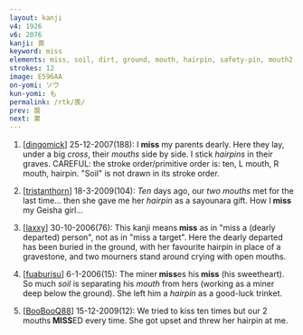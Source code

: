 ```yaml
---
layout: kanji
v4: 1926
v6: 2076
kanji: 喪
keyword: miss
elements: miss, soil, dirt, ground, mouth, hairpin, safety-pin, mouth2
strokes: 12
image: E596AA
on-yomi: ソウ
kun-yomi: も
permalink: /rtk/喪/
prev: 展
next: 巣
---
```


1) [<a href="http://kanji.koohii.com/profile/dingomick">dingomick</a>] 25-12-2007(188): I <strong>miss</strong> my parents dearly. Here they lay, under a big <em>cross</em>, their <em>mouths</em> side by side. I stick <em>hairpins</em> in their graves. CAREFUL: the stroke order/primitive order is: ten, L mouth, R mouth, hairpin. &quot;Soil&quot; is not drawn in its stroke order.

2) [<a href="http://kanji.koohii.com/profile/tristanthorn">tristanthorn</a>] 18-3-2009(104): <em>Ten</em> days ago, our <em>two mouths</em> met for the last time... then she gave me her <em>hairpin</em> as a sayounara gift. How I<strong> miss</strong> my Geisha girl...

3) [<a href="http://kanji.koohii.com/profile/laxxy">laxxy</a>] 30-10-2006(76): This kanji means<strong> miss</strong> as in &quot;miss a (dearly departed) person&quot;, not as in &quot;miss a target&quot;. Here the dearly departed has been buried in the ground, with her favourite hairpin in place of a gravestone, and two mourners stand around crying with open mouths.

4) [<a href="http://kanji.koohii.com/profile/fuaburisu">fuaburisu</a>] 6-1-2006(15): The miner<strong> miss</strong>es his<strong> miss</strong> (his sweetheart). So much <em>soil</em> is separating his <em>mouth</em> from hers (working as a miner deep below the ground). She left him a <em>hairpin</em> as a good-luck trinket.

5) [<a href="http://kanji.koohii.com/profile/BooBooQ88">BooBooQ88</a>] 15-12-2009(12): We tried to kiss ten times but our 2 mouths<strong> MISS</strong>ED every time. She got upset and threw her hairpin at me.

